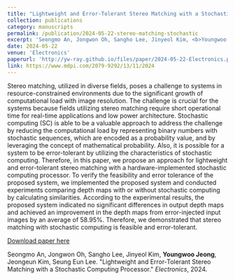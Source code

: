 ```yaml
---
title: "Lightweight and Error‑Tolerant Stereo Matching with a Stochastic Computing Processor"
collection: publications
category: manuscripts
permalink: /publication/2024-05-22-stereo-matching-stochastic
excerpt: 'Seongmo An, Jongwon Oh, Sangho Lee, Jinyeol Kim, <b>Youngwoo Jeong</b>, Jeongeun Kim, Seung Eun Lee. &quot;Lightweight and Error‑Tolerant Stereo Matching with a Stochastic Computing Processor.&quot; <i>Electronics</i>, 2024.'
date: 2024-05-22
venue: 'Electronics'
paperurl: 'http://yw-ray.github.io/files/paper/2024-05-22-Electronics.pdf'
link: https://www.mdpi.com/2079-9292/13/11/2024
---
```

Stereo matching, utilized in diverse fields, poses a challenge to systems in resource-constrained environments due to the significant growth of computational load with image resolution. The challenge is crucial for the systems because fields utilizing stereo matching require short operational time for real-time applications and low power architecture. Stochastic computing (SC) is able to be a valuable approach to address the challenge by reducing the computational load by representing binary numbers with stochastic sequences, which are encoded as a probability value, and by leveraging the concept of mathematical probability. Also, it is possible for a system to be error-tolerant by utilizing the characteristics of stochastic computing. Therefore, in this paper, we propose an approach for lightweight and error-tolerant stereo matching with a hardware-implemented stochastic computing processor. To verify the feasibility and error tolerance of the proposed system, we implemented the proposed system and conducted experiments comparing depth maps with or without stochastic computing by calculating similarities. According to the experimental results, the proposed system indicated no significant differences in output depth maps and achieved an improvement in the depth maps from error-injected input images by an average of 58.95%. Therefore, we demonstrated that stereo matching with stochastic computing is feasible and error-tolerant.

<a href='http://yw-ray.github.io/files/paper/2024-05-22-Electronics.pdf'>Download paper here</a>

Seongmo An, Jongwon Oh, Sangho Lee, Jinyeol Kim, <b>Youngwoo Jeong</b>, Jeongeun Kim, Seung Eun Lee. &quot;Lightweight and Error‑Tolerant Stereo Matching with a Stochastic Computing Processor.&quot; <i>Electronics</i>, 2024.
